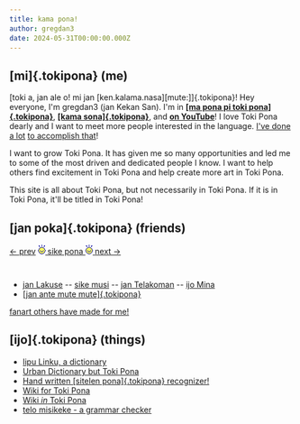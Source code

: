 ```yaml
---
title: kama pona!
author: gregdan3
date: 2024-05-31T00:00:00.000Z
---
```


## [mi]{.tokipona} (me)

[toki a, jan ale o! mi jan [ken.kalama.nasa][mute:]]{.tokipona}! Hey everyone, I'm gregdan3 (jan Kekan San). I'm in **[[ma pona pi toki pona]{.tokipona}](https://discord.gg/mapona)**, **[[kama sona]{.tokipona}](https://discord.gg/ChC6qtVsSE)**, and **[on YouTube](https://www.youtube.com/@gregdan3d)**! I love Toki Pona dearly and I want to meet more people interested in the language. [I've done](https://www.youtube.com/@gregdan3d) [a lot](./lipu/) [to accomplish that](./sona/)!

I want to grow Toki Pona. It has given me so many opportunities and led me to some of the most driven and dedicated people I know. I want to help others find excitement in Toki Pona and help create more art in Toki Pona.

This site is all about Toki Pona, but not necessarily in Toki Pona. If it is in Toki Pona, it'll be titled in Toki Pona!

## [jan poka]{.tokipona} (friends)

<div id="sike-pona" style="width: 100%; height: 3rem;">
  <style>

#sike-pona a { color: inherit; }

#sike-pona {
height: 100%;
margin: 0;
box-sizing: border-box;
display: flex;
padding: 0.25em;
flex-wrap: wrap;
justify-content: space-evenly;
align-content: center;
}

#sike-pona .icon {
height: 1em;
margin: 0 5px;
vertical-align: text-top;
animation: swim .7s infinite forwards linear;
transform-origin: 50% 80%; }

@keyframes swim {
0% { transform: rotate(0deg); }
25% { transform: rotate(10deg); }
75% { transform: rotate(-10deg); }
100% { transform: rotate(0); }
}
</style>
<span id="left">
<a href="https://sike.pona.la/jan/jan Kekan San/prev.html" id="prev">← prev</a>
</span>
<span id="mid"><a href="https://sike.pona.la">
<img class="icon" src="tokipona.png"></img>
sike pona
<img class="icon" src="tokipona.png"></img>
</a></span>
<span id="right">
<a href="https://sike.pona.la/jan/jan Kekan San/next.html" id="next">next →</a>
</span>

</div>

- [jan Lakuse](https://raacz.neocities.org/tokipona) -- [sike musi](https://datakinds.github.io/toki-pona/) -- [jan Telakoman](https://joelthomastr.github.io/tokipona/README_si) -- [ijo Mina](https://ap5.dev/tokipona)
- [[jan ante mute mute]{.tokipona}](https://sona.pona.la/wiki/Personal_Sites)

[fanart others have made for me!](./fanart.md)

<!-- [secret presentations!](./toki/) -->

## [ijo]{.tokipona} (things)

- [lipu Linku, a dictionary](https://linku.la)
- [Urban Dictionary but Toki Pona](https://kijetesantakalu.com/)
- [Hand written [sitelen pona]{.tokipona} recognizer!](https://ilo-like.bucketfish.me/)
- [Wiki for Toki Pona](https://sona.pona.la/wiki/Main_Page)
- [Wiki _in_ Toki Pona](https://wikipesija.org/wiki/lipu_open)
- [telo misikeke - a grammar checker](https://telo-misikeke.gitlab.io/)
